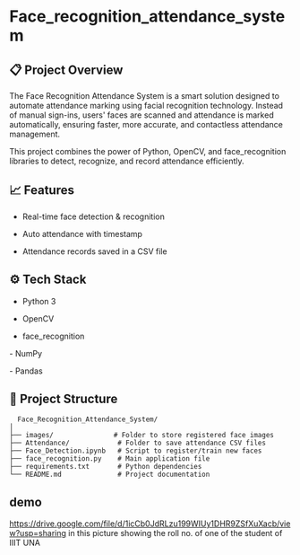 
# Face_recognition_attendance_system


## 📋 Project Overview

The Face Recognition Attendance System is a smart solution designed to automate attendance marking using facial recognition technology. Instead of manual sign-ins, users' faces are scanned and attendance is marked automatically, ensuring faster, more accurate, and contactless attendance management.

This project combines the power of Python, OpenCV, and face_recognition libraries to detect, recognize, and record attendance efficiently.


## 📈 Features

- Real-time face detection & recognition

- Auto attendance with timestamp

- Attendance records saved in a CSV file


## ⚙ Tech Stack

- Python 3

- OpenCV

- face_recognition

- NumPy

- Pandas
## 📂 Project Structure



```http
  Face_Recognition_Attendance_System/
│
├── images/               # Folder to store registered face images
├── Attendance/            # Folder to save attendance CSV files
├── Face_Detection.ipynb   # Script to register/train new faces
├── face_recognition.py    # Main application file
├── requirements.txt       # Python dependencies
└── README.md              # Project documentation

```


 ## demo
 https://drive.google.com/file/d/1icCb0JdRLzu199WIUy1DHR9ZSfXuXacb/view?usp=sharing
 in this picture showing the roll no. of one of the student of IIIT UNA
